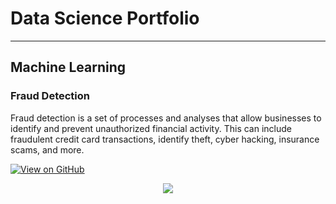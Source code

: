 # Data Science Portfolio
---
## Machine Learning

### Fraud Detection

Fraud detection is a set of processes and analyses that allow businesses to identify and prevent unauthorized financial activity. This can include fraudulent credit card transactions, identify theft, cyber hacking, insurance scams, and more.

[![View on GitHub](https://img.shields.io/badge/GitHub-View_on_GitHub-blue?logo=GitHub)](https://github.com/knd08/fraud_detection)

<center><img src="/assets/img/fraud_detection.jpg"/></center>
